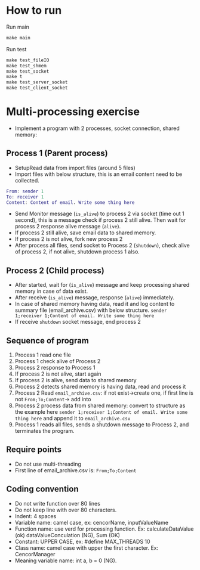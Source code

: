 # How to run

Run main

```makefile
make main
```

Run test

```makefile
make test_fileIO
make test_shmem
make test_socket
make t
make test_server_socket
make test_client_socket
```

# Multi-processing exercise

* Implement a program with 2 processes, socket connection, shared memory:

## Process 1 (Parent process)

* SetupRead data from import files (around 5 files)
* Import files with below structure, this is an email content need to be collected.

```m
From: sender 1
To: receiver 1
Content: Content of email. Write some thing here
```

* Send Monitor message (`is_alive`) to process 2 via socket (time out 1 second), this is a message check if process 2 still alive. Then wait for process 2 response alive message (`alive`).
* If process 2 still alive, save email data to shared memory.
* If process 2 is not alive, fork new process 2
* After process all files, send socket to Process 2 (`shutdown`), check alive of process 2, if not alive, shutdown process 1 also.

## Process 2 (Child process)

* After started, wait for (`is_alive`) message and keep processing shared memory in case of data exist.
* After receive (`is_alive`) message, response (`alive`) immediately.
* In case of shared memory having data, read it and log content to summary file (email_archive.csv) with below structure.
  `sender 1;receiver 1;Content of email. Write some thing here`
* If receive `shutdown` socket message, end process 2

## Sequence of program

1. Process 1 read one file
2. Process 1 check alive of Process 2
3. Process 2 response to Process 1
4. If process 2 is not alive, start again
5. If process 2 is alive, send data to shared memory
6. Process 2 detects shared memory is having data, read and process it
7. Process 2 Read `email_archive.csv`: if not exist->create one, if first line is not `From;To;Content`-> add into
8. Process 2 process data from shared memory: convert to structure as the example here `sender 1;receiver 1;Content of email. Write some thing here` and append it to `email_archive.csv`
9. Process 1 reads all files, sends a shutdown message to Process 2, and terminates the program.

## Require points

* Do not use multi-threading
* First line of email_archive.csv is: `From;To;Content`

## Coding convention

* Do not write function over 80 lines
* Do not keep line with over 80 characters.
* Indent: 4 spaces
* Variable name: camel case, ex: cencorName, inputValueName
* Function name: use verd for processing function. Ex: calculateDataValue (ok) dataValueConculation (NG), Sum (OK)
* Constant: UPPER CASE, ex: #define MAX_THREADS 10
* Class name: camel case with upper the first character. Ex: CencorManager
* Meaning variable name: int a, b = 0 (NG).
